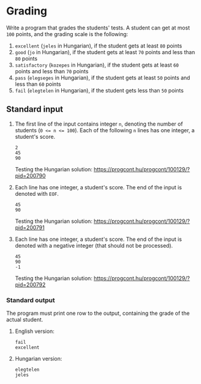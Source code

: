 # Grading

Write a program that grades the students' tests. A student can get at most `100` points, and the grading scale is the following:

1. `excellent` (`jeles` in Hungarian), if the student gets at least `80` points
1. `good` (`jo` in Hungarian), if the student gets at least `70` points and less than `80` points
1. `satisfactory` (`kozepes` in Hungarian), if the student gets at least `60` points and less than `70` points
2. `pass` (`elegseges` in Hungarian), if the student gets at least `50` points and less than `60` points
3. `fail` (`elegtelen` in Hungarian), if the student gets less than `50` points

## Standard input

1. The first line of the input contains integer `n`, denoting the number of students (`0 <= n <= 100`). Each of the following `n` lines has one integer, a student's score.

    ```
    2
    45
    90
    ```

    Testing the Hungarian solution: https://progcont.hu/progcont/100129/?pid=200790

2. Each line has one integer, a student's score. The end of the input is denoted with `EOF`.

    ```
    45
    90
    ```

    Testing the Hungarian solution: https://progcont.hu/progcont/100129/?pid=200791

3. Each line has one integer, a student's score. The end of the input is denoted with a negative integer (that should not be processed).

    ```
    45
    90
    -1
    ```

    Testing the Hungarian solution: https://progcont.hu/progcont/100129/?pid=200792

### Standard output

The program must print one row to the output, containing the grade of the actual student.

1. English version:

    ```
    fail
    excellent
    ```

1. Hungarian version:

    ```
    elegtelen
    jeles
    ```